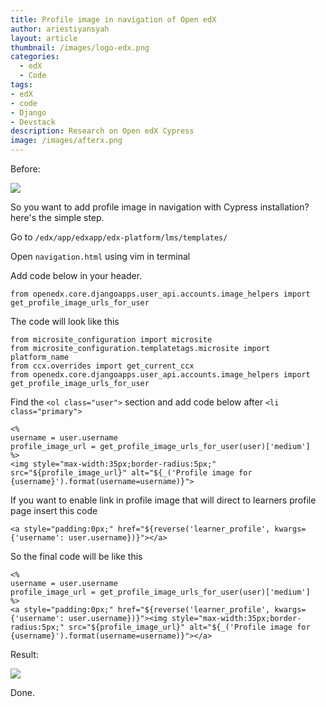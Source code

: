 ```yaml
---
title: Profile image in navigation of Open edX
author: ariestiyansyah
layout: article
thumbnail: /images/logo-edx.png
categories:
  - edX
  - Code
tags:
- edX
- code
- Django
- Devstack
description: Research on Open edX Cypress
image: /images/afterx.png
---
```


Before:

![](http://oonlab.com/images/afterx.png)

So you want to add profile image in navigation with Cypress installation? here's the simple step.

Go to `/edx/app/edxapp/edx-platform/lms/templates/`

Open `navigation.html` using vim in terminal

Add code below in your header.

```
from openedx.core.djangoapps.user_api.accounts.image_helpers import get_profile_image_urls_for_user
```

The code will look like this

```
from microsite_configuration import microsite
from microsite_configuration.templatetags.microsite import platform_name
from ccx.overrides import get_current_ccx
from openedx.core.djangoapps.user_api.accounts.image_helpers import get_profile_image_urls_for_user
```

Find the `<ol class="user">` section and add code below after `<li class="primary">`

```
<% 
username = user.username
profile_image_url = get_profile_image_urls_for_user(user)['medium']
%>
<img style="max-width:35px;border-radius:5px;" src="${profile_image_url}" alt="${_('Profile image for {username}').format(username=username)}">
```

If you want to enable link in profile image that will direct to learners profile page insert this code

```
<a style="padding:0px;" href="${reverse('learner_profile', kwargs={'username': user.username})}"></a>
```	
 
So the final code will be like this


```
<% 
username = user.username
profile_image_url = get_profile_image_urls_for_user(user)['medium']
%>
<a style="padding:0px;" href="${reverse('learner_profile', kwargs={'username': user.username})}"><img style="max-width:35px;border-radius:5px;" src="${profile_image_url}" alt="${_('Profile image for {username}').format(username=username)}"></a>
```

Result:

![](http://oonlab.com/images/beforex.png)


Done.